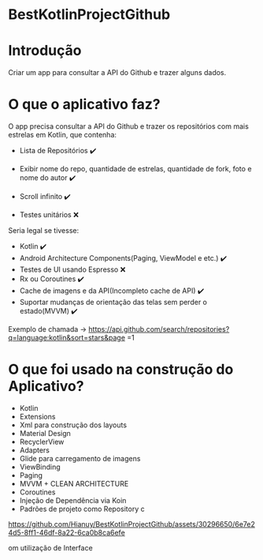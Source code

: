 #  BestKotlinProjectGithub
# Introdução 
Criar um app para consultar a API do Github e trazer alguns dados.

# O que o aplicativo faz?

O app precisa consultar a API do Github e trazer os repositórios com mais estrelas em
Kotlin, que contenha:
- Lista de Repositórios ✔️

- Exibir nome do repo, quantidade de estrelas, quantidade de fork, foto e nome do autor ✔️
- Scroll infinito ✔️
- Testes unitários ❌

Seria legal se tivesse:
- Kotlin ✔️
- Android Architecture Components(Paging, ViewModel e etc.) ✔️
- Testes de UI usando Espresso ❌
- Rx ou Coroutines ✔️
- Cache de imagens e da API(Incompleto cache de API) ✔️
- Suportar mudanças de orientação das telas sem perder o estado(MVVM)  ✔️

Exemplo de chamada -> https://api.github.com/search/repositories?q=language:kotlin&sort=stars&page
=1

# O que foi usado na construção do Aplicativo?
- Kotlin
- Extensions
- Xml para construção dos layouts
- Material Design
- RecyclerView
- Adapters 
- Glide para carregamento de imagens
- ViewBinding
- Paging
- MVVM + CLEAN ARCHITECTURE 
- Coroutines
- Injeção de Dependência via Koin
- Padrões de projeto como Repository c

https://github.com/Hianuy/BestKotlinProjectGithub/assets/30296650/6e7e24d5-8ff1-46df-8a22-6ca0b8ca6efe

om utilização de Interface


